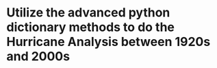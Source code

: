 # Utilize the advanced python dictionary methods to do the Hurricane Analysis between 1920s and 2000s
